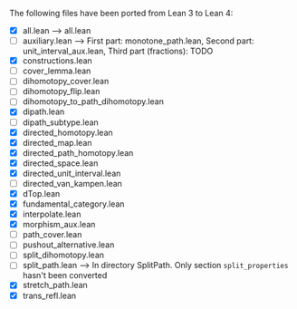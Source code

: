 The following files have been ported from Lean 3 to Lean 4:

- [x] all.lean --> all.lean
- [ ] auxiliary.lean --> First part: monotone_path.lean, Second part: unit_interval_aux.lean, Third part (fractions): TODO
- [x] constructions.lean
- [ ] cover_lemma.lean
- [ ] dihomotopy_cover.lean
- [ ] dihomotopy_flip.lean
- [ ] dihomotopy_to_path_dihomotopy.lean
- [x] dipath.lean
- [ ] dipath_subtype.lean
- [x] directed_homotopy.lean
- [x] directed_map.lean
- [x] directed_path_homotopy.lean
- [x] directed_space.lean
- [x] directed_unit_interval.lean
- [ ] directed_van_kampen.lean
- [x] dTop.lean
- [x] fundamental_category.lean
- [x] interpolate.lean
- [x] morphism_aux.lean
- [ ] path_cover.lean
- [ ] pushout_alternative.lean
- [ ] split_dihomotopy.lean
- [ ] split_path.lean --> In directory SplitPath. Only section `split_properties` hasn't been converted
- [x] stretch_path.lean
- [x] trans_refl.lean